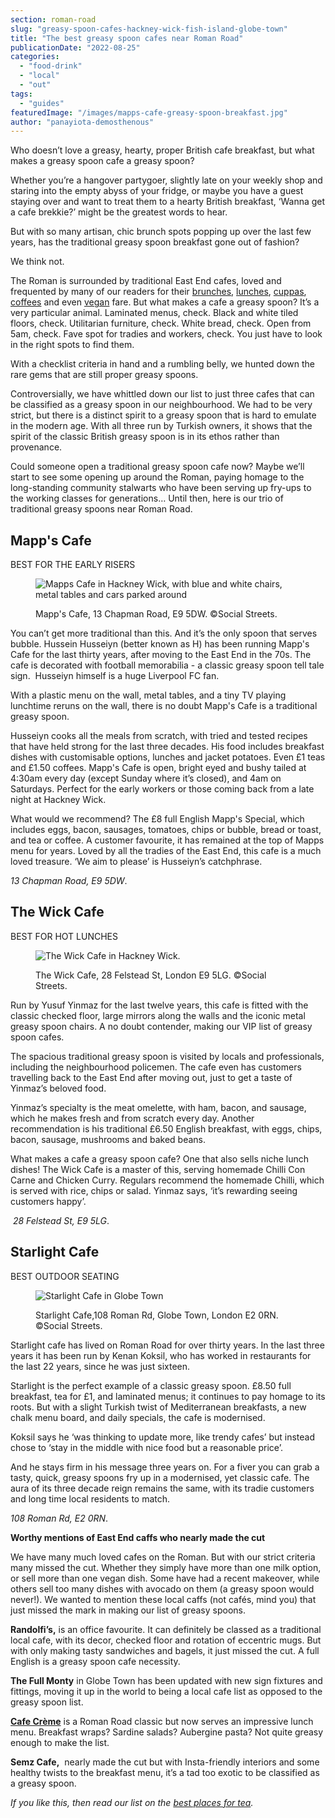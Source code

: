 ```yaml
---
section: roman-road
slug: "greasy-spoon-cafes-hackney-wick-fish-island-globe-town"
title: "The best greasy spoon cafes near Roman Road"
publicationDate: "2022-08-25"
categories: 
  - "food-drink"
  - "local"
  - "out"
tags: 
  - "guides"
featuredImage: "/images/mapps-cafe-greasy-spoon-breakfast.jpg"
author: "panayiota-demosthenous"
---
```


Who doesn’t love a greasy, hearty, proper British cafe breakfast, but what makes a greasy spoon cafe a greasy spoon?

Whether you’re a hangover partygoer, slightly late on your weekly shop and staring into the empty abyss of your fridge, or maybe you have a guest staying over and want to treat them to a hearty British breakfast, ‘Wanna get a cafe brekkie?’ might be the greatest words to hear.

But with so many artisan, chic brunch spots popping up over the last few years, has the traditional greasy spoon breakfast gone out of fashion?

We think not. 

The Roman is surrounded by traditional East End cafes, loved and frequented by many of our readers for their [brunches](https://romanroadlondon.com/best-brunch-bow-mile-end-globe-town/), [lunches](https://romanroadlondon.com/best-lunch-places/), [cuppas](https://romanroadlondon.com/best-tea-places-bow-globe-town/), [coffees](https://romanroadlondon.com/best-coffee-places/) and even [vegan](https://romanroadlondon.com/best-local-vegan-vegetarian-cafes-shops/) fare. But what makes a cafe a greasy spoon? It’s a very particular animal. Laminated menus, check. Black and white tiled floors, check. Utilitarian furniture, check. White bread, check. Open from 5am, check. Fave spot for tradies and workers, check. You just have to look in the right spots to find them. 

With a checklist criteria in hand and a rumbling belly, we hunted down the rare gems that are still proper greasy spoons.

Controversially, we have whittled down our list to just three cafes that can be classified as a greasy spoon in our neighbourhood. We had to be very strict, but there is a distinct spirit to a greasy spoon that is hard to emulate in the modern age. With all three run by Turkish owners, it shows that the spirit of the classic British greasy spoon is in its ethos rather than provenance.

Could someone open a traditional greasy spoon cafe now? Maybe we’ll start to see some opening up around the Roman, paying homage to the long-standing community stalwarts who have been serving up fry-ups to the working classes for generations… Until then, here is our trio of traditional greasy spoons near Roman Road.

## Mapp's Cafe

BEST FOR THE EARLY RISERS

<figure>

![Mapps Cafe in Hackney Wick, with blue and white chairs, metal tables and cars parked around](/images/mapps-cafe-greasy-spoon-1024x683.jpg)

<figcaption>

Mapp's Cafe, 13 Chapman Road, E9 5DW. ©Social Streets.

</figcaption>

</figure>

You can’t get more traditional than this. And it’s the only spoon that serves bubble. Hussein Husseiyn (better known as H) has been running Mapp's Cafe for the last thirty years, after moving to the East End in the 70s. The cafe is decorated with football memorabilia - a classic greasy spoon tell tale sign.  Husseiyn himself is a huge Liverpool FC fan. 

With a plastic menu on the wall, metal tables, and a tiny TV playing lunchtime reruns on the wall, there is no doubt Mapp's Cafe is a traditional greasy spoon.

Husseiyn cooks all the meals from scratch, with tried and tested recipes that have held strong for the last three decades. His food includes breakfast dishes with customisable options, lunches and jacket potatoes. Even £1 teas and £1.50 coffees. Mapp's Cafe is open, bright eyed and bushy tailed at 4:30am every day (except Sunday where it’s closed), and 4am on Saturdays. Perfect for the early workers or those coming back from a late night at Hackney Wick.

What would we recommend? The £8 full English Mapp's Special, which includes eggs, bacon, sausages, tomatoes, chips or bubble, bread or toast, and tea or coffee. A customer favourite, it has remained at the top of Mapps menu for years. Loved by all the tradies of the East End, this cafe is a much loved treasure. ‘We aim to please’ is Husseiyn’s catchphrase.

_13 Chapman Road, E9 5DW_.

## The Wick Cafe

BEST FOR HOT LUNCHES

<figure>

![The Wick Cafe in Hackney Wick.](/images/the-wick-cafe-greasy-spoon-1024x683.jpg)

<figcaption>

The Wick Cafe, 28 Felstead St, London E9 5LG. ©Social Streets.

</figcaption>

</figure>

Run by Yusuf Yinmaz for the last twelve years, this cafe is fitted with the classic checked floor, large mirrors along the walls and the iconic metal greasy spoon chairs. A no doubt contender, making our VIP list of greasy spoon cafes. 

The spacious traditional greasy spoon is visited by locals and professionals, including the neighbourhood policemen. The cafe even has customers travelling back to the East End after moving out, just to get a taste of Yinmaz’s beloved food.

Yinmaz’s specialty is the meat omelette, with ham, bacon, and sausage, which he makes fresh and from scratch every day. Another recommendation is his traditional £6.50 English breakfast, with eggs, chips, bacon, sausage, mushrooms and baked beans. 

What makes a cafe a greasy spoon cafe? One that also sells niche lunch dishes! The Wick Cafe is a master of this, serving homemade Chilli Con Carne and Chicken Curry. Regulars recommend the homemade Chilli, which is served with rice, chips or salad. Yinmaz says, ‘it’s rewarding seeing customers happy’. 

 _28 Felstead St, E9 5LG_.

## Starlight Cafe

BEST OUTDOOR SEATING

<figure>

![Starlight Cafe in Globe Town](/images/starlight-cafe-greasy-spoon-1024x683.jpg)

<figcaption>

Starlight Cafe,108 Roman Rd, Globe Town, London E2 0RN. ©Social Streets.

</figcaption>

</figure>

Starlight cafe has lived on Roman Road for over thirty years. In the last three years it has been run by Kenan Koksil, who has worked in restaurants for the last 22 years, since he was just sixteen. 

Starlight is the perfect example of a classic greasy spoon. £8.50 full breakfast, tea for £1, and laminated menus; it continues to pay homage to its roots. But with a slight Turkish twist of Mediterranean breakfasts, a new chalk menu board, and daily specials, the cafe is modernised.

Koksil says he ‘was thinking to update more, like trendy cafes’ but instead chose to ‘stay in the middle with nice food but a reasonable price’. 

And he stays firm in his message three years on. For a fiver you can grab a tasty, quick, greasy spoons fry up in a modernised, yet classic cafe. The aura of its three decade reign remains the same, with its tradie customers and long time local residents to match.

_108 Roman Rd, E2 0RN_.

**Worthy mentions of East End caffs who nearly made the cut**

We have many much loved cafes on the Roman. But with our strict criteria many missed the cut. Whether they simply have more than one milk option, or sell more than one vegan dish. Some have had a recent makeover, while others sell too many dishes with avocado on them (a greasy spoon would never!). We wanted to mention these local caffs (not cafés, mind you) that just missed the mark in making our list of greasy spoons. 

**Randolfi’s,** is an office favourite. It can definitely be classed as a traditional local cafe, with its decor, checked floor and rotation of eccentric mugs. But with only making tasty sandwiches and bagels, it just missed the cut. A full English is a greasy spoon cafe necessity. 

**The Full Monty** in Globe Town has been updated with new sign fixtures and fittings, moving it up in the world to being a local cafe list as opposed to the greasy spoon list.

**[Cafe Crème](https://www.cafecremebow.co.uk/)** is a Roman Road classic but now serves an impressive lunch menu. Breakfast wraps? Sardine salads? Aubergine pasta? Not quite greasy enough to make the list.

**Semz Cafe,**  nearly made the cut but with Insta-friendly interiors and some healthy twists to the breakfast menu, it’s a tad too exotic to be classified as a greasy spoon. 

_If you like this, then read our list on the [best places for tea](https://romanroadlondon.com/best-tea-places-bow-globe-town/)._


